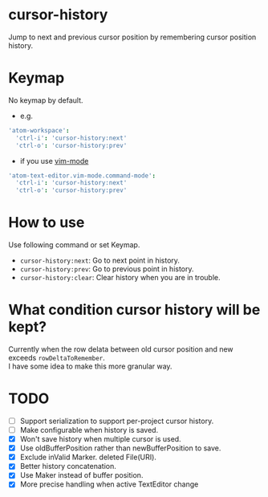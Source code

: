 # cursor-history

Jump to next and previous cursor position by remembering cursor position history.


# Keymap

No keymap by default.

* e.g.

```coffeescript
'atom-workspace':
  'ctrl-i': 'cursor-history:next'
  'ctrl-o': 'cursor-history:prev'
```

* if you use [vim-mode](https://atom.io/packages/vim-mode)

```coffeescript
'atom-text-editor.vim-mode.command-mode':
  'ctrl-i': 'cursor-history:next'
  'ctrl-o': 'cursor-history:prev'
```

# How to use

Use following command or set Keymap.
* `cursor-history:next`: Go to next     point in history.
* `cursor-history:prev`: Go to previous point in history.
* `cursor-history:clear`: Clear history when you are in trouble.

# What condition cursor history will be kept?

Currently when the row delata between old cursor position and new exceeds `rowDeltaToRemember`.  
I have some idea to make this more granular way.

# TODO
- [ ] Support serialization to support per-project cursor history.
- [ ] Make configurable when history is saved.
- [x] Won't save history when multiple cursor is used.
- [x] Use oldBufferPosition rather than newBufferPosition to save.
- [x] Exclude inValid Marker. deleted File(URI).
- [x] Better history concatenation.
- [x] Use Maker instead of buffer position.
- [x] More precise handling when active TextEditor change
